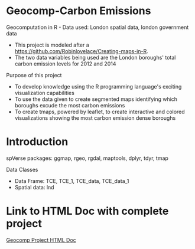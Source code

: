 # Geocomp-Carbon Emissions
Geocomputation in R - Data used: London spatial data, london government data
  - This project is modeled after a https://github.com/Robinlovelace/Creating-maps-in-R.
  - The two data variables being used are the London boroughs' total carbon emission levels for 2012 and 2014

Purpose of this project
  - To develop knowledge using the R programming language's exciting visualization capabilities
  - To use the data given to create segmented maps identifying which boroughs excude the most carbon emissions
  - To create tmaps, powered by leaflet, to create interactive and colored visualizations showing the most carbon emission dense 
    boroughs

# Introduction
spVerse packages: ggmap, rgeo, rgdal, maptools, dplyr, tdyr, tmap

Data Classes
  - Data Frame: TCE, TCE_1, TCE_data, TCE_data_1
  - Spatial data: lnd

# Link to HTML Doc with complete project
[Geocomp Project HTML Doc](http://rpubs.com/jojobaU/geocomp)
